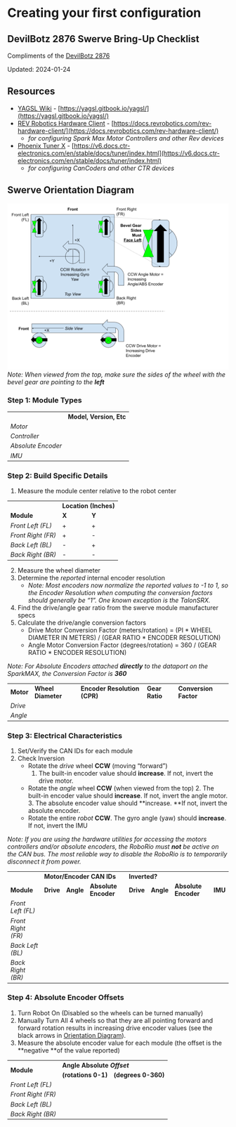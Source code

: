 # Creating your first configuration

## DevilBotz 2876 Swerve Bring-Up Checklist
Compliments of the [DevilBotz 2876](https://www.thebluealliance.com/team/2876/2024)

Updated: 2024-01-24


## Resources



* [YAGSL Wiki](https://yagsl.gitbook.io/yagsl/) - [https://yagsl.gitbook.io/yagsl/](https://yagsl.gitbook.io/yagsl/)
* [REV Robotics Hardware Client](https://docs.revrobotics.com/rev-hardware-client/) - [https://docs.revrobotics.com/rev-hardware-client/](https://docs.revrobotics.com/rev-hardware-client/)
    * _for configuring Spark Max Motor Controllers and other Rev devices_
* [Phoenix Tuner X](https://pro.docs.ctr-electronics.com/en/stable/docs/hardware-reference/cancoder/index.html) - [https://v6.docs.ctr-electronics.com/en/stable/docs/tuner/index.html](https://v6.docs.ctr-electronics.com/en/stable/docs/tuner/index.html)
    * _for configuring CanCoders and other CTR devices_


## Swerve Orientation Diagram
![DevilBotz 2876 Swerve Orientation Diagram](swerve-orientation-diagram-devilbotz-2876.png)
_Note: When viewed from the top, make sure the sides of the wheel with the bevel gear are pointing to the **left**_


### 


### Step 1: Module Types


<table>

  <tr>
   <td>
   </td>
   <td><strong>Model, Version, Etc</strong>

   </td>
  </tr>
  <tr>
   <td><em>Motor</em>

   </td>
   <td>
   </td>
  </tr>
  <tr>
   <td><em>Controller</em>

   </td>
   <td>
   </td>
  </tr>
  <tr>
   <td><em>Absolute Encoder</em>

   </td>
   <td>
   </td>
  </tr>
  <tr>
   <td><em>IMU</em>

   </td>
   <td>
   </td>
  </tr>
</table>



### Step 2: Build Specific Details



1. Measure the module center relative to the robot center

<table>
  <tr>
   <td>
   </td>
   <td colspan="4" >
<strong>Location (Inches)</strong>
   </td>
  </tr>
  <tr>
   <td><strong>Module</strong>
   </td>
   <td colspan="2" ><strong>X</strong>
   </td>
   <td colspan="2" ><strong>Y</strong>
   </td>
  </tr>
  <tr>
   <td><em>Front Left (FL)</em>
   </td>
   <td>+
   </td>
   <td>
   </td>
   <td>+
   </td>
   <td>
   </td>
  </tr>
  <tr>
   <td><em>Front Right (FR)</em>
   </td>
   <td>+
   </td>
   <td>
   </td>
   <td>-
   </td>
   <td>
   </td>
  </tr>
  <tr>
   <td><em>Back Left (BL)</em>
   </td>
   <td>-
   </td>
   <td>
   </td>
   <td>+
   </td>
   <td>
   </td>
  </tr>
  <tr>
   <td><em>Back Right (BR)</em>
   </td>
   <td>-
   </td>
   <td>
   </td>
   <td>-
   </td>
   <td>
   </td>
  </tr>
</table>




2. Measure the wheel diameter
3. Determine the _reported_ internal encoder resolution
    * _Note: Most encoders now normalize the reported values to -1 to 1, so the Encoder Resolution when computing the conversion factors should generally be “1”. One known exception is the TalonSRX._
4. Find the drive/angle gear ratio from the swerve module manufacturer specs
5. Calculate the drive/angle conversion factors
    * Drive Motor Conversion Factor (meters/rotation) = (PI * WHEEL DIAMETER IN METERS) / (GEAR RATIO * ENCODER RESOLUTION)
    * Angle Motor Conversion Factor (degrees/rotation) = 360 / (GEAR RATIO * ENCODER RESOLUTION)

_Note: For Absolute Encoders attached **directly** to the dataport on the SparkMAX, the Conversion Factor is **360**_


<table>
  <tr>
   <td><strong>Motor</strong>
   </td>
   <td><strong>Wheel Diameter</strong>
   </td>
   <td><strong>Encoder Resolution (CPR)</strong>
   </td>
   <td><strong>Gear Ratio</strong>
   </td>
   <td><strong>Conversion Factor</strong>
   </td>
  </tr>
  <tr>
   <td><em>Drive</em>
   </td>
   <td>
   </td>
   <td>
   </td>
   <td>
   </td>
   <td>
   </td>
  </tr>
  <tr>
   <td><em>Angle</em>
   </td>
   <td>
   </td>
   <td>
   </td>
   <td>
   </td>
   <td>
   </td>
  </tr>
</table>



### Step 3: Electrical Characteristics



1. Set/Verify the CAN IDs for each module
2. Check Inversion
    * Rotate the _drive_ wheel **CCW** (moving “forward”)
        1. The built-in encoder value should **increase**. If not, invert the drive motor.
    * Rotate the _angle_ wheel **CCW** (when viewed from the top)
        2. The built-in encoder value should **increase**. If not, invert the angle motor.
        3. The absolute encoder value should **increase. **If not, invert the absolute encoder.
    * Rotate the entire _robot_ **CCW**. The gyro angle (yaw) should **increase**. If not, invert the IMU

_Note: If you are using the hardware utilities for accessing the motors controllers and/or absolute encoders, the RoboRio must **not** be active on the CAN bus. The most reliable way to disable the RoboRio is to temporarily disconnect it from power._


<table>
  <tr>
   <td>
   </td>
   <td colspan="3" ><strong>Motor/Encoder CAN IDs</strong>
   </td>
   <td colspan="4" ><strong>Inverted?</strong>
   </td>
  </tr>
  <tr>
   <td><strong>Module</strong>
   </td>
   <td><strong>Drive</strong>
   </td>
   <td><strong>Angle</strong>
   </td>
   <td><strong>Absolute Encoder</strong>
   </td>
   <td><strong>Drive</strong>
   </td>
   <td><strong>Angle</strong>
   </td>
   <td><strong>Absolute Encoder</strong>
   </td>
   <td><strong>IMU</strong>
   </td>
  </tr>
  <tr>
   <td><em>Front Left (FL)</em>
   </td>
   <td>
   </td>
   <td>
   </td>
   <td>
   </td>
   <td>
   </td>
   <td>
   </td>
   <td>
   </td>
   <td rowspan="4" >
   </td>
  </tr>
  <tr>
   <td><em>Front Right (FR)</em>
   </td>
   <td>
   </td>
   <td>
   </td>
   <td>
   </td>
   <td>
   </td>
   <td>
   </td>
   <td>
   </td>
  </tr>
  <tr>
   <td><em>Back Left (BL)</em>
   </td>
   <td>
   </td>
   <td>
   </td>
   <td>
   </td>
   <td>
   </td>
   <td>
   </td>
   <td>
   </td>
  </tr>
  <tr>
   <td><em>Back Right (BR)</em>
   </td>
   <td>
   </td>
   <td>
   </td>
   <td>
   </td>
   <td>
   </td>
   <td>
   </td>
   <td>
   </td>
  </tr>
</table>



### Step 4: Absolute Encoder Offsets



1. Turn Robot On (Disabled so the wheels can be turned manually)
2. Manually Turn All 4 wheels so that they are all pointing forward and forward rotation results in increasing drive encoder values (see the black arrows in [Orientation Diagram](#heading=h.u8eagn3t9su4)).
3. Measure the absolute encoder value for each module (the offset is the **negative **of the value reported)

<table>
  <tr>
   <td rowspan="2" >
<strong>Module</strong>
   </td>
   <td colspan="2" ><strong>Angle Absolute <em>Offset</em></strong>
   </td>
  </tr>
  <tr>
   <td><strong>(rotations 0-1)</strong>
   </td>
   <td><strong>(degrees 0-360)</strong>
   </td>
  </tr>
  <tr>
   <td><em>Front Left (FL)</em>
   </td>
   <td>
   </td>
   <td>
   </td>
  </tr>
  <tr>
   <td><em>Front Right (FR)</em>
   </td>
   <td>
   </td>
   <td>
   </td>
  </tr>
  <tr>
   <td><em>Back Left (BL)</em>
   </td>
   <td>
   </td>
   <td>
   </td>
  </tr>
  <tr>
   <td><em>Back Right (BR)</em>
   </td>
   <td>
   </td>
   <td>
   </td>
  </tr>
</table>
